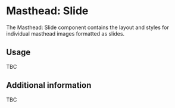 # Masthead: Slide

The Masthead: Slide component contains the layout and styles for individual masthead images formatted as slides.

## Usage

TBC

## Additional information

TBC

